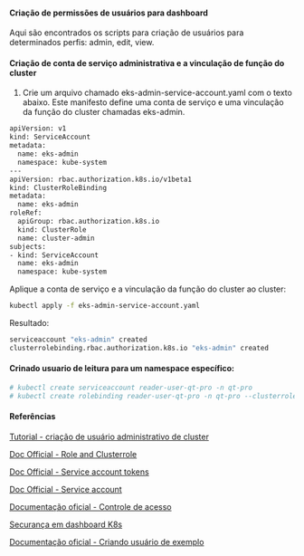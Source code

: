 #### Criação de permissões de usuários para dashboard

Aqui são encontrados os scripts para criação de usuários para determinados perfis: admin, edit, view.

#### Criação de conta de serviço administrativa e a vinculação de função do cluster

1. Crie um arquivo chamado eks-admin-service-account.yaml com o texto abaixo. Este manifesto define uma conta de serviço e uma vinculação da função do cluster chamadas eks-admin.

```sh
apiVersion: v1
kind: ServiceAccount
metadata:
  name: eks-admin
  namespace: kube-system
---
apiVersion: rbac.authorization.k8s.io/v1beta1
kind: ClusterRoleBinding
metadata:
  name: eks-admin
roleRef:
  apiGroup: rbac.authorization.k8s.io
  kind: ClusterRole
  name: cluster-admin
subjects:
- kind: ServiceAccount
  name: eks-admin
  namespace: kube-system
```

Aplique a conta de serviço e a vinculação da função do cluster ao cluster:
```sh
kubectl apply -f eks-admin-service-account.yaml
```

Resultado:
```sh
serviceaccount "eks-admin" created
clusterrolebinding.rbac.authorization.k8s.io "eks-admin" created
```

#### Crinado usuario de leitura para um namespace específico:

```sh
# kubectl create serviceaccount reader-user-qt-pro -n qt-pro
# kubectl create rolebinding reader-user-qt-pro -n qt-pro --clusterrole=view --serviceaccount=qt-pro:reader-user-qt-pro
```
#### Referências

[Tutorial - criação de usuário administrativo de cluster](https://unofficialism.info/posts/accessing-rbac-enabled-kubernetes-dashboard/)

[Doc Official -  Role and Clusterrole](https://kubernetes.io/docs/reference/access-authn-authz/rbac/#role-and-clusterrole)

[Doc Official - Service account tokens](https://kubernetes.io/docs/reference/access-authn-authz/authentication/#service-account-tokens)

[Doc Official - Service account](https://kubernetes.io/docs/reference/access-authn-authz/rbac/#service-account-permissions)

[Documentação oficial - Controle de acesso](https://github.com/kubernetes/dashboard/wiki/Access-control)

[Securança em dashboard K8s](https://blog.heptio.com/on-securing-the-kubernetes-dashboard-16b09b1b7aca)

[Documentação oficial - Criando usuário de exemplo](https://github.com/kubernetes/dashboard/wiki/Creating-sample-user)